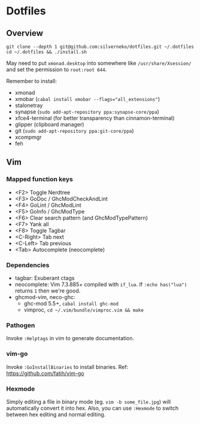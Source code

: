 # Dotfiles
## Overview
```
git clone --depth 1 git@github.com:silverneko/dotfiles.git ~/.dotfiles
cd ~/.dotfiles && ./install.sh
```

May need to put `xmonad.desktop` into somewhere like `/usr/share/Xsession/` and set the permission to `root:root 644`.

Remember to install:
- xmonad
- xmobar (`cabal install xmobar --flags="all_extensions"`)
- stalonetray
- synapse (`sudo add-apt-repository ppa:synapse-core/ppa`)
- xfce4-terminal (for better transparency than cinnamon-terminal)
- glipper (clipboard manager)
- git (`sudo add-apt-repository ppa:git-core/ppa`)
- xcompmgr
- feh

## Vim
### Mapped function keys
- \<F2\>      Toggle Nerdtree
- \<F3\>      GoDoc / GhcModCheckAndLint
- \<F4\>      GoLint / GhcModLint
- \<F5\>      GoInfo / GhcModType
- \<F6\>      Clear search pattern (and GhcModTypePattern)
- \<F7\>      Yank all
- \<F8\>      Toggle Tagbar
- \<C-Right\> Tab next
- \<C-Left\>  Tab previous
- \<Tab\>     Autocomplete (neocomplete)

### Dependencies
- tagbar: Exuberant ctags
- neocomplete: Vim 7.3.885+ compiled with `if_lua`. If `:echo has("lua")` returns `1` then we're good.
- ghcmod-vim, neco-ghc:
  * ghc-mod 5.5+, `cabal install ghc-mod`
  * vimproc, `cd ~/.vim/bundle/vimproc.vim && make`

### Pathogen
Invoke `:Helptags` in vim to generate documentation.

### vim-go
Invoke `:GoInstallBinaries` to install binaries.
Ref: https://github.com/fatih/vim-go

### Hexmode
Simply editing a file in binary mode (eg. `vim -b some_file.jpg`)
will automatically convert it into hex.
Also, you can use `:Hexmode` to switch between hex editing and normal editing.

